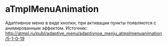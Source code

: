 aTmplMenuAnimation
==================

Адаптивное меню в виде кнопки, при активации пункты появляются с анимированным эффектом.
Источник: http://atmpl.ru/publ/adaptive_menu/adaptivnoe_menju_atmplmenuanimation/5-1-0-19
